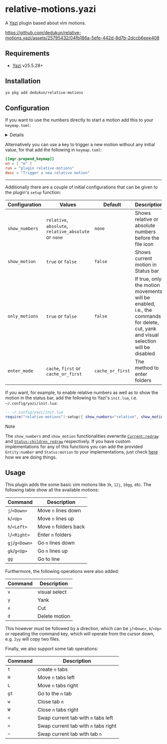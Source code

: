 # relative-motions.yazi

A [Yazi](https://github.com/sxyazi/yazi) plugin based about vim motions.

<https://github.com/dedukun/relative-motions.yazi/assets/25795432/04fb186a-5efe-442d-8d7b-2dccb6eee408>

## Requirements

- [Yazi](https://github.com/sxyazi/yazi) v25.5.28+

## Installation

```sh
ya pkg add dedukun/relative-motions
```

## Configuration

If you want to use the numbers directly to start a motion add this to your `keymap.toml`:

<details>

```toml
[[mgr.prepend_keymap]]
on = [ "1" ]
run = "plugin relative-motions 1"
desc = "Move in relative steps"

[[mgr.prepend_keymap]]
on = [ "2" ]
run = "plugin relative-motions 2"
desc = "Move in relative steps"

[[mgr.prepend_keymap]]
on = [ "3" ]
run = "plugin relative-motions 3"
desc = "Move in relative steps"

[[mgr.prepend_keymap]]
on = [ "4" ]
run = "plugin relative-motions 4"
desc = "Move in relative steps"

[[mgr.prepend_keymap]]
on = [ "5" ]
run = "plugin relative-motions 5"
desc = "Move in relative steps"

[[mgr.prepend_keymap]]
on = [ "6" ]
run = "plugin relative-motions 6"
desc = "Move in relative steps"

[[mgr.prepend_keymap]]
on = [ "7" ]
run = "plugin relative-motions 7"
desc = "Move in relative steps"

[[mgr.prepend_keymap]]
on = [ "8" ]
run = "plugin relative-motions 8"
desc = "Move in relative steps"

[[mgr.prepend_keymap]]
on = [ "9" ]
run = "plugin relative-motions 9"
desc = "Move in relative steps"
```

</details>

Alternatively you can use a key to trigger a new motion without any initial value, for that add the following in `keymap.toml`:

```toml
[[mgr.prepend_keymap]]
on = [ "m" ]
run = "plugin relative-motions"
desc = "Trigger a new relative motion"
```

---

Additionally there are a couple of initial configurations that can be given to the plugin's `setup` function:

| Configuration  | Values                                                | Default          | Description                                                                                                                        |
| -------------- | ----------------------------------------------------- | ---------------- | ---------------------------------------------------------------------------------------------------------------------------------- |
| `show_numbers` | `relative`, `absolute`, `relative_absolute` or `none` | `none`           | Shows relative or absolute numbers before the file icon                                                                            |
| `show_motion`  | `true` or `false`                                     | `false`          | Shows current motion in Status bar                                                                                                 |
| `only_motions` | `true` or `false`                                     | `false`          | If true, only the motion movements will be enabled, i.e., the commands for delete, cut, yank and visual selection will be disabled |
| `enter_mode`   | `cache`, `first` or `cache_or_first`                  | `cache_or_first` | The method to enter folders                                                                                                        |

If you want, for example, to enable relative numbers as well as to show the motion in the status bar,
add the following to Yazi's `init.lua`, i.e. `~/.config/yazi/init.lua`:

```lua
-- ~/.config/yazi/init.lua
require("relative-motions"):setup({ show_numbers="relative", show_motion = true, enter_mode ="first" })
```

> [!NOTE]
> The `show_numbers` and `show_motion` functionalities overwrite [`Current:redraw`](https://github.com/sxyazi/yazi/blob/e3c91115a2c096724303a0b364e7625691e4beba/yazi-plugin/preset/components/current.lua#L28)
> and [`Status:children_redraw`](https://github.com/sxyazi/yazi/blob/e3c91115a2c096724303a0b364e7625691e4beba/yazi-plugin/preset/components/status.lua#L177) respectively.
> If you have custom implementations for any of this functions
> you can add the provided `Entity:number` and `Status:motion` to your implementations, just check [here](https://github.com/dedukun/relative-motions.yazi/blob/main/init.lua#L126) how we are doing things.

## Usage

This plugin adds the some basic vim motions like `3k`, `12j`, `10gg`, etc.
The following table show all the available motions:

| Command        | Description           |
| -------------- | --------------------- |
| `j`/`<Down>`   | Move `n` lines down   |
| `k`/`<Up>`     | Move `n` lines up     |
| `h`/`<Left>`   | Move `n` folders back |
| `l`/`<Right>`  | Enter `n` folders     |
| `gj`/`g<Down>` | Go `n` lines down     |
| `gk`/`g<Up>`   | Go `n` lines up       |
| `gg`           | Go to line            |

Furthermore, the following operations were also added:

| Command | Description   |
| ------- | ------------- |
| `v`     | visual select |
| `y`     | Yank          |
| `x`     | Cut           |
| `d`     | Delete motion |

This however must be followed by a direction, which can be `j`/`<Down>`, `k`/`<Up>` or repeating the command key,
which will operate from the cursor down, e.g. `2yy` will copy two files.

Finally, we also support some tab operations:

| Command | Description                          |
| ------- | ------------------------------------ |
| `t`     | create `n` tabs                      |
| `H`     | Move `n` tabs left                   |
| `L`     | Move `n` tabs right                  |
| `gt`    | Go to the `n` tab                    |
| `w`     | Close tab `n`                        |
| `W`     | Close `n` tabs right                 |
| `<`     | Swap current tab with `n` tabs left  |
| `>`     | Swap current tab with `n` tabs right |
| `~`     | Swap current tab with tab `n`        |
